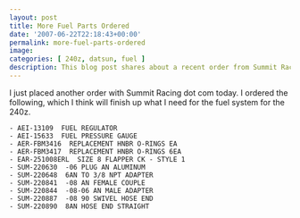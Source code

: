 ```yaml
---
layout: post
title: More Fuel Parts Ordered
date: '2007-06-22T22:18:43+00:00'
permalink: more-fuel-parts-ordered
image: 
categories: [ 240z, datsun, fuel ]
description: This blog post shares about a recent order from Summit Racing, completing the fuel system setup for a 240z, with a detailed list of parts.
---
```


I just placed another order with Summit Racing dot com today. I ordered the following, which I think will finish up what I need for the fuel system for the 240z.

    - AEI-13109  FUEL REGULATOR
    - AEI-15633  FUEL PRESSURE GAUGE 
    - AER-FBM3416  REPLACEMENT HNBR O-RINGS EA
    - AER-FBM3417  REPLACEMENT HNBR O-RINGS 6EA
    - EAR-251008ERL  SIZE 8 FLAPPER CK - STYLE 1
    - SUM-220630  -06 PLUG AN ALUMINUM
    - SUM-220648  6AN TO 3/8 NPT ADAPTER
    - SUM-220841  -08 AN FEMALE COUPLE
    - SUM-220844  -08-06 AN MALE ADAPTER
    - SUM-220887  -08 90 SWIVEL HOSE END
    - SUM-220890  8AN HOSE END STRAIGHT  


